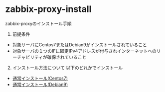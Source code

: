 # zabbix-proxy-install
zabbix-proxyのインストール手順

1. 前提条件
  - 対象サーバにCentos7またはDebian9がインストールされていること
  - 対象サーバの１つのIFに固定IPv4アドレスが付与されインターネットへのリーチャビリティが確保されていること

2. インストール方法について
  以下のどれかでインストール
  - [通常インストール(Centos7)](centos7/README.md)
  - [通常インストール(Debian9)](debian9/README.md)
